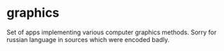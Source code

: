 # graphics

Set of apps implementing various computer graphics methods. Sorry for russian language in sources which were encoded badly.
